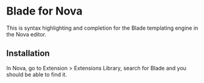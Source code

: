 # Blade for Nova

This is syntax highlighting and completion for the Blade templating engine in the Nova editor.

## Installation

In Nova, go to Extension > Extensions Library, search for Blade and you should be able to find it.

